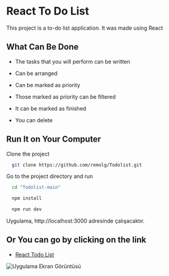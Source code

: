 
# React To Do List

This project is a to-do list application. It was made using React

## What Can Be Done

- The tasks that you will perform can be written

- Can be arranged

- Can be marked as priority

- Those marked as priority can be filtered

- It can be marked as finished

- You can delete


  
## Run It on Your Computer

Clone the project

```bash
  git clone https://github.com/remolg/Todolist.git
```

Go to the project directory and run

```bash
  cd "Todolist-main"
```

```bash
  npm install
```

```bash
  npm run dev
``````
Uygulama, http://localhost:3000 adresinde çalışacaktır.

## Or You can go by clicking on the link

- [React Todo List](https://remolgtodolist.netlify.app/)


![Uygulama Ekran Görüntüsü](public/reacttodo.png)
